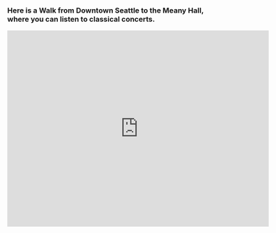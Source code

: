 ### Here is a Walk from Downtown Seattle to the Meany Hall, where you can listen to classical concerts.

<iframe src="https://www.google.com/maps/embed?pb=!1m28!1m12!1m3!1d43019.75300668858!2d-122.35468718459299!3d47.63129077150115!2m3!1f0!2f0!3f0!3m2!1i1024!2i768!4f13.1!4m13!3e2!4m5!1s0x5490102c93e83355%3A0x102565466944d59a!2sseattle!3m2!1d47.6062095!2d-122.3320708!4m5!1s0x549014ed00000001%3A0xaf7730fc72dbc6d2!2sMeany+Hall!3m2!1d47.655594199999996!2d-122.3105696!5e0!3m2!1sen!2sus!4v1478311652426" width="600" height="450" frameborder="0" style="border:0" allowfullscreen></iframe>
